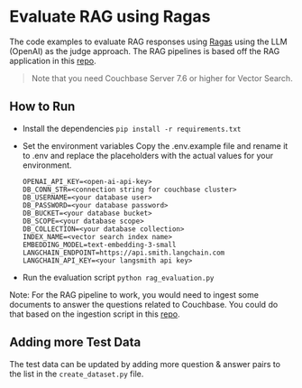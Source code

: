 # Evaluate RAG using Ragas

The code examples to evaluate RAG responses using [Ragas](https://ragas.io/) using the LLM (OpenAI) as the judge approach. The RAG pipelines is based off the RAG application in this [repo](https://github.com/couchbase-examples/qa-bot-demo).

> Note that you need Couchbase Server 7.6 or higher for Vector Search.

## How to Run

- Install the dependencies
  `pip install -r requirements.txt`
- Set the environment variables
  Copy the .env.example file and rename it to .env and replace the placeholders with the actual values for your environment.

  ```
  OPENAI_API_KEY=<open-ai-api-key>
  DB_CONN_STR=<connection string for couchbase cluster>
  DB_USERNAME=<your database user>
  DB_PASSWORD=<your database password>
  DB_BUCKET=<your database bucket>
  DB_SCOPE=<your database scope>
  DB_COLLECTION=<your database collection>
  INDEX_NAME=<vector search index name>
  EMBEDDING_MODEL=text-embedding-3-small
  LANGCHAIN_ENDPOINT=https://api.smith.langchain.com
  LANGCHAIN_API_KEY=<your langsmith api key>
  ```

- Run the evaluation script
  `python rag_evaluation.py`

Note: For the RAG pipeline to work, you would need to ingest some documents to answer the questions related to Couchbase. You could do that based on the ingestion script in this [repo](https://github.com/couchbase-examples/qa-bot-demo).

## Adding more Test Data

The test data can be updated by adding more question & answer pairs to the list in the `create_dataset.py` file.

